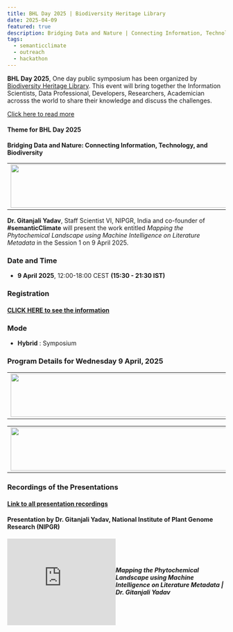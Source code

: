 ```yaml
---
title: BHL Day 2025 | Biodiversity Heritage Library
date: 2025-04-09
featured: true
description: Bridging Data and Nature | Connecting Information, Technology, and Biodiversity  
tags:
  - semanticclimate
  - outreach
  - hackathon
---
```


**BHL Day 2025**, One day public symposium has been organized by [Biodiversity Heritage Library](https://about.biodiversitylibrary.org/). This event will bring together the Information Scientists, Data Professional, Developers, Researchers, Academician acrosss the world to share their knowledge and discuss the challenges. 

[Click here to read more](https://about.biodiversitylibrary.org/get-involved/events/bhl-day-2025/)

#### Theme for BHL Day 2025

**Bridging Data and Nature: Connecting Information, Technology, and Biodiversity**

<table>
  <tr>
    <td>
      <img src='{{ "/static/img/events_all/bhl_pic1.jpg" | url }}' width="500" height="100">
    </td>
  </tr>
</table>

**Dr. Gitanjali Yadav**, Staff Scientist VI, NIPGR, India and co-founder of **#semanticClimate** will present the work entitled *Mapping the Phytochemical Landscape using Machine Intelligence on Literature Metadata* in the Session 1 on 9 April 2025.

### Date and Time

- **9 April 2025**, 12:00-18:00 CEST **(15:30 - 21:30 IST)**

### Registration

#### [CLICK HERE to see the information](https://about.biodiversitylibrary.org/get-involved/events/bhl-day-2025/)

### Mode

- **Hybrid** : Symposium

### Program Details for Wednesday 9 April, 2025

<table>
  <tr>
    <td>
      <img src='{{ "/static/img/events_all/bhl_pic2.jpg" | url }}' width="500" height="100">
    </td>
  </tr>
</table>

<table>
  <tr>
    <td>
      <img src='{{ "/static/img/events_all/bhl_pic3.jpg" | url }}' width="500" height="100">
    </td>
  </tr>
</table>

### Recordings of the Presentations 

#### [Link to all presentation recordings](https://www.youtube.com/watch?v=R4i0y3p5aEM)

#### Presentation by Dr. Gitanjali Yadav, National Institute of Plant Genome Research (NIPGR)

<div style="display: flex; align-items: center; gap: 20 px; margin-bottom: 20 px;">
  <iframe width="250" height="200" src="https://www.youtube.com/embed/R4i0y3p5aEM?si=67lZx0F-JYLprK05&t=3335" frameborder="0" allow="accelerometer; autoplay; clipboard-write; encrypted-media; gyroscope; picture-in-picture" allowfullscreen></iframe>
  <div>
    <h5 style="font-size: 1.2 rem; font-family: -apple-system,BlinkMacSystemFont,"Segoe UI",Helvetica,Arial,sans-serif,"Apple Color Emoji","Segoe UI Emoji","Segoe UI Symbol"; color: #000000;>Mapping the Phytochemical Landscape using Machine Intelligence on Literature Metadata | Dr. Gitanjali Yadav</h5>
  </div>
</div>

